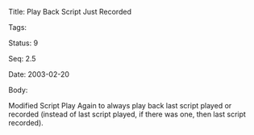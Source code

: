 Title:  Play Back Script Just Recorded

Tags:   

Status: 9

Seq:    2.5

Date:   2003-02-20

Body:

Modified Script Play Again to always play back last script played or recorded (instead of last script played, if there was one, then last script recorded).
